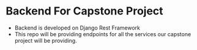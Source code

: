 # Backend For Capstone Project
- Backend is developed on Django Rest Framework
- This repo will be providing endpoints for all the services our capstone project will be providing.


